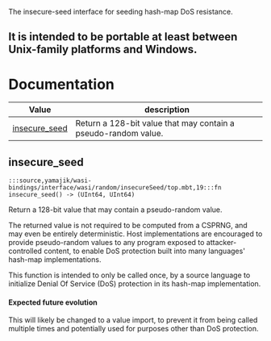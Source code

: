 The insecure-seed interface for seeding hash-map DoS resistance.

It is intended to be portable at least between Unix-family platforms and
Windows.
---
# Documentation
|Value|description|
|---|---|
|[insecure\_seed](#insecure_seed)| Return a 128-bit value that may contain a pseudo-random value.|

## insecure\_seed

```moonbit
:::source,yamajik/wasi-bindings/interface/wasi/random/insecureSeed/top.mbt,19:::fn insecure_seed() -> (UInt64, UInt64)
```
 Return a 128-bit value that may contain a pseudo-random value.

 The returned value is not required to be computed from a CSPRNG, and may
even be entirely deterministic. Host implementations are encouraged to
provide pseudo-random values to any program exposed to
attacker-controlled content, to enable DoS protection built into many
languages' hash-map implementations.

 This function is intended to only be called once, by a source language
to initialize Denial Of Service (DoS) protection in its hash-map
implementation.

 #### Expected future evolution

 This will likely be changed to a value import, to prevent it from being
called multiple times and potentially used for purposes other than DoS
protection.
